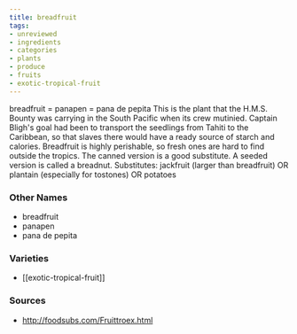 ```yaml
---
title: breadfruit
tags:
- unreviewed
- ingredients
- categories
- plants
- produce
- fruits
- exotic-tropical-fruit
---
```

breadfruit = panapen = pana de pepita This is the plant that the H.M.S. Bounty was carrying in the South Pacific when its crew mutinied. Captain Bligh's goal had been to transport the seedlings from Tahiti to the Caribbean, so that slaves there would have a ready source of starch and calories. Breadfruit is highly perishable, so fresh ones are hard to find outside the tropics. The canned version is a good substitute. A seeded version is called a breadnut. Substitutes: jackfruit (larger than breadfruit) OR plantain (especially for tostones) OR potatoes

### Other Names

* breadfruit
* panapen
* pana de pepita

### Varieties

* [[exotic-tropical-fruit]]

### Sources
* http://foodsubs.com/Fruittroex.html
